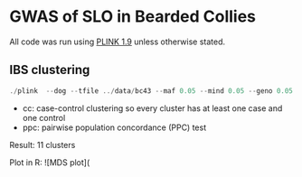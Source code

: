 # GWAS of SLO in Bearded Collies

All code was run using [PLINK 1.9](https://www.cog-genomics.org/plink2) unless otherwise stated.

## IBS clustering

```javascript
./plink  --dog --tfile ../data/bc43 --maf 0.05 --mind 0.05 --geno 0.05 --ci 0.95 --cluster --mds-plot 4 --cc --ppc 0.05 --out ../analyses/bc43clust
```

* cc: case-control clustering so every cluster has at least one case and one control
* ppc: pairwise population concordance (PPC) test

Result: 11 clusters

Plot in R:
![MDS plot](
